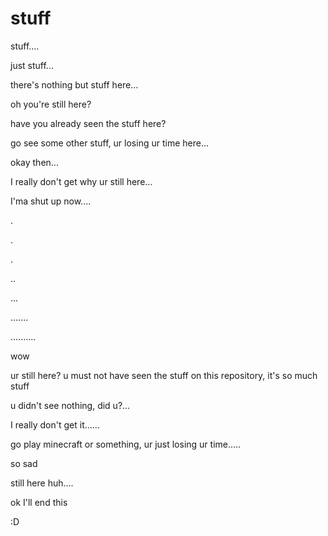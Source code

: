 # stuff
stuff....










just stuff...











there's nothing but stuff here...











oh you're still here?









have you already seen the stuff here?














go see some other stuff, ur losing ur time here...











okay then...















I really don't get why ur still here...

















I'ma shut up now....






























.




















.



















.

















..















...


















.......






















..........






















wow

























ur still here? u must not have seen the stuff on this repository, it's so much stuff






















u didn't see nothing, did u?...

































I really don't get it......






























go play minecraft or something, ur just losing ur time.....






























so sad





























still here huh....































ok I'll end this













:D
